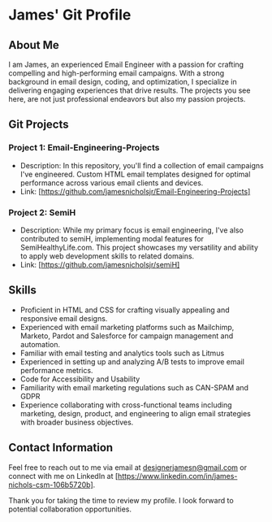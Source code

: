 # James' Git Profile

## About Me
I am James, an experienced Email Engineer with a passion for crafting compelling and high-performing email campaigns. With a strong background in email design, coding, and optimization, I specialize in delivering engaging experiences that drive results. The projects you see here, are not just professional endeavors but also my passion projects.

## Git Projects
### Project 1: Email-Engineering-Projects
- Description: In this repository, you'll find a collection of email campaigns I've engineered. Custom HTML email templates designed for optimal performance across various email clients and devices.
- Link: [https://github.com/jamesnicholsjr/Email-Engineering-Projects]

### Project 2: SemiH
- Description: While my primary focus is email engineering, I've also contributed to semiH, implementing modal features for SemiHealthyLife.com. This project showcases my versatility and ability to apply web development skills to related domains.
- Link: [https://github.com/jamesnicholsjr/semiH]


## Skills
- Proficient in HTML and CSS for crafting visually appealing and responsive email designs.
- Experienced with email marketing platforms such as Mailchimp, Marketo, Pardot and Salesforce for campaign management and automation.
- Familiar with email testing and analytics tools such as Litmus
- Experienced in setting up and analyzing A/B tests to improve email performance metrics.
- Code for Accessibility and Usability
- Familiarity with email marketing regulations such as CAN-SPAM and GDPR
- Experience collaborating with cross-functional teams including marketing, design, product, and engineering to align email strategies with broader business objectives.

## Contact Information
Feel free to reach out to me via email at designerjamesn@gmail.com or connect with me on LinkedIn at [https://www.linkedin.com/in/james-nichols-csm-106b5720b].

Thank you for taking the time to review my profile. I look forward to potential collaboration opportunities.
